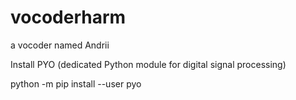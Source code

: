 # vocoderharm
a vocoder named Andrii

Install PYO (dedicated Python module for digital signal processing)

python -m pip install --user pyo

